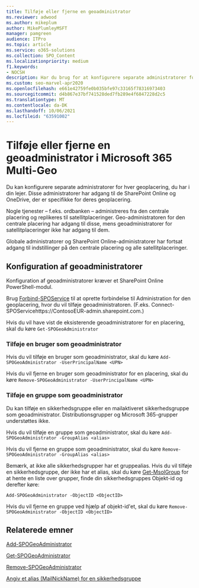 ```yaml
---
title: Tilføje eller fjerne en geoadministrator
ms.reviewer: adwood
ms.author: mikeplum
author: MikePlumleyMSFT
manager: pamgreen
audience: ITPro
ms.topic: article
ms.service: o365-solutions
ms.collection: SPO_Content
ms.localizationpriority: medium
f1.keywords:
- NOCSH
description: Har du brug for at konfigurere separate administratorer for hver geoplacering? Lær at tilføje eller fjerne en geoadministrator i Microsoft 365 Multi-Geo.
ms.custom: seo-marvel-apr2020
ms.openlocfilehash: e661e42759fe0b035bfe97c33165f78316973403
ms.sourcegitcommit: d4b867e37bf741528ded7fb289e4f6847228d2c5
ms.translationtype: MT
ms.contentlocale: da-DK
ms.lasthandoff: 10/06/2021
ms.locfileid: "63591002"
---
```

# <a name="add-or-remove-a-geo-administrator-in-microsoft-365-multi-geo"></a>Tilføje eller fjerne en geoadministrator i Microsoft 365 Multi-Geo

Du kan konfigurere separate administratorer for hver geoplacering, du har i din lejer. Disse administratorer har adgang til de SharePoint Online og OneDrive, der er specifikke for deres geoplacering.

Nogle tjenester – f.eks. ordbanken – administreres fra den centrale placering og replikeres til satellitplaceringer. Geo-administratoren for den centrale placering har adgang til disse, mens geoadministratorer for satellitplaceringer ikke har adgang til dem.

Globale administratorer og SharePoint Online-administratorer har fortsat adgang til indstillinger på den centrale placering og alle satellitplaceringer.

## <a name="configuring-geo-administrators"></a>Konfiguration af geoadministratorer

Konfiguration af geoadministratorer kræver et SharePoint Online PowerShell-modul.

Brug [Forbind-SPOService](/powershell/module/sharepoint-online/Connect-SPOService) til at oprette forbindelse til Administration for den geoplacering, hvor du vil tilføje geoadministratoren. (F.eks. Connect-SPOServicehttps://ContosoEUR-admin.sharepoint.com.)

Hvis du vil have vist de eksisterende geoadministratorer for en placering, skal du køre `Get-SPOGeoAdministrator`

### <a name="adding-a-user-as-a-geo-admin"></a>Tilføje en bruger som geoadministrator

Hvis du vil tilføje en bruger som geoadministrator, skal du køre `Add-SPOGeoAdministrator -UserPrincipalName <UPN>`

Hvis du vil fjerne en bruger som geoadministrator for en placering, skal du køre  `Remove-SPOGeoAdministrator -UserPrincipalName <UPN>`

### <a name="adding-a-group-as-a-geo-admin"></a>Tilføje en gruppe som geoadministrator

Du kan tilføje en sikkerhedsgruppe eller en mailaktiveret sikkerhedsgruppe som geoadministrator. Distributionsgrupper og Microsoft 365-grupper understøttes ikke.

Hvis du vil tilføje en gruppe som geoadministrator, skal du køre `Add-SPOGeoAdministrator -GroupAlias <alias>`

Hvis du vil fjerne en gruppe som geoadministrator, skal du køre `Remove-SPOGeoAdministrator -GroupAlias <alias>`

Bemærk, at ikke alle sikkerhedsgrupper har et gruppealias. Hvis du vil tilføje en sikkerhedsgruppe, der ikke har et alias, skal du køre [Get-MsolGroup](/powershell/module/msonline/get-msolgroup) for at hente en liste over grupper, finde din sikkerhedsgruppes Objekt-id og derefter køre:

`Add-SPOGeoAdministrator -ObjectID <ObjectID>`

Hvis du vil fjerne en gruppe ved hjælp af objekt-id'et, skal du køre `Remove-SPOGeoAdministrator -ObjectID <ObjectID>`

## <a name="related-topics"></a>Relaterede emner

[Add-SPOGeoAdministrator](/powershell/module/sharepoint-online/add-spogeoadministrator)

[Get-SPOGeoAdministrator](/powershell/module/sharepoint-online/get-spogeoadministrator)

[Remove-SPOGeoAdministrator](/powershell/module/sharepoint-online/remove-spogeoadministrator)

[Angiv et alias (MailNickName) for en sikkerhedsgruppe](/powershell/module/azuread/set-azureadgroup)